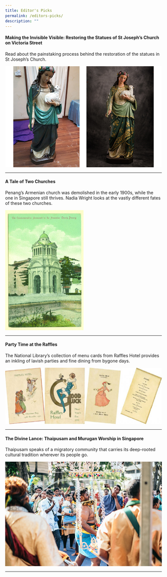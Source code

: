 ```yaml
---
title: Editor's Picks
permalink: /editors-picks/
description: ""
---
```

#### <a style="text-decoration: none; font-weight: bold;" href="/vol-17/issue-3/oct-dec-2021/stjosephchurch">Making the Invisible Visible: Restoring the Statues of St Joseph’s Church on Victoria Street</a>

Read about the painstaking process behind the restoration of the statues in St Joseph’s Church.

![](/images/vol-17-issue-3/st-joseph/St%20Agnes2.jpg)
<hr>

#### <a style="text-decoration: none; font-weight: bold;" href="/vol-13/issue-3/oct-dec-2017/tale-of-two-churches">A Tale of Two Churches</a>

Penang’s Armenian church was demolished in the early 1900s, while the one in Singapore still thrives. Nadia Wright looks at the vastly different fates of these two churches.

<img src="/images/Vol-13-issue-3/a-tale-of-two-churches/02_churches.jpg" style="width:50%;">
<hr>

#### <a style="text-decoration: none; font-weight: bold;" href="/vol-12/issue-4/jan-mar-2017/party-time-raffles">Party Time at the Raffles</a>

The National Library’s collection of menu cards from Raffles Hotel provides an inkling of lavish parties and fine dining from bygone days.

![](/images/Vol-12-issue-4/party-time-with-raffles/festivemenu.jpg)
<hr>

#### <a style="text-decoration: none; font-weight: bold;" href="/vol-18/issue-4/jan-mar-2023/thaipusam-murugan-singapore/">The Divine Lance: Thaipusam and Murugan Worship in Singapore</a>

Thaipusam speaks of a migratory community that carries its deep-rooted cultural tradition wherever its people go.

![](/images/Vol%2018%20Issue%204/Thaipusam/Image%201.png)
<hr>